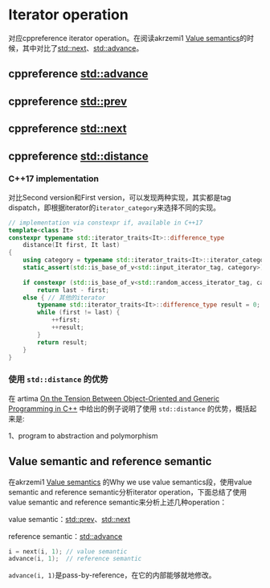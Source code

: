 # Iterator operation

对应cppreference iterator operation。在阅读akrzemi1 [Value semantics](https://akrzemi1.wordpress.com/2012/02/03/value-semantics/)的时候，其中对比了[std::next](https://en.cppreference.com/w/cpp/iterator/next)、[std::advance](https://en.cppreference.com/w/cpp/iterator/advance)。

## cppreference [std::advance](https://en.cppreference.com/w/cpp/iterator/advance)



## cppreference [std::prev](https://en.cppreference.com/w/cpp/iterator/prev)



## cppreference [std::next](https://en.cppreference.com/w/cpp/iterator/next)



## cppreference [std::distance](https://en.cppreference.com/w/cpp/iterator/distance)



### C++17 implementation

对比Second version和First version，可以发现两种实现，其实都是tag dispatch，即根据iterator的`iterator_category`来选择不同的实现。

```c++
// implementation via constexpr if, available in C++17
template<class It>
constexpr typename std::iterator_traits<It>::difference_type
    distance(It first, It last)
{
    using category = typename std::iterator_traits<It>::iterator_category;
    static_assert(std::is_base_of_v<std::input_iterator_tag, category>);
 
    if constexpr (std::is_base_of_v<std::random_access_iterator_tag, category>) // random access iterator
        return last - first;
    else { // 其他的iterator
        typename std::iterator_traits<It>::difference_type result = 0;
        while (first != last) {
            ++first;
            ++result;
        }
        return result;
    }
}
```



### 使用 `std::distance` 的优势

在 artima [On the Tension Between Object-Oriented and Generic Programming in C++](https://www.artima.com/cppsource/type_erasure.html) 中给出的例子说明了使用 `std::distance` 的优势，概括起来是:

1、program to abstraction and polymorphism



## Value semantic and reference semantic

在akrzemi1 [Value semantics](https://akrzemi1.wordpress.com/2012/02/03/value-semantics/) 的Why we use value semantics段，使用value semantic and reference semantic分析iterator operation，下面总结了使用value semantic and reference semantic来分析上述几种operation：

value semantic：[std::prev](https://en.cppreference.com/w/cpp/iterator/prev)、[std::next](https://en.cppreference.com/w/cpp/iterator/next)

reference semantic：[std::advance](https://en.cppreference.com/w/cpp/iterator/advance)



```c++
i = next(i, 1); // value semantic
advance(i, 1);  // reference semantic
```

`advance(i, 1)`是pass-by-reference，在它的内部能够就地修改。